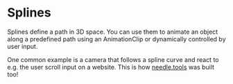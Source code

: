 # Splines

Splines define a path in 3D space. You can use them to animate an object along a predefined path using an AnimationClip or dynamically controlled by user input.     

One common example is a camera that follows a spline curve and react to e.g. the user scroll input on a website. This is how [needle.tools](https://needle.tools) was built too!
